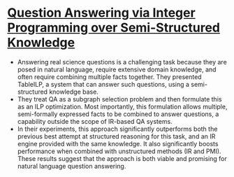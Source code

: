 # [Question Answering via Integer Programming over Semi-Structured Knowledge](https://arxiv.org/pdf/1604.06076.pdf)

- Answering real science questions is a challenging task because they are posed in natural language, require extensive domain knowledge, and often require combining multiple facts together. They presented TableILP, a system that can answer such questions, using a semi-structured knowledge base.
- They treat QA as a subgraph selection problem and then formulate this as an ILP optimization. Most importantly, this formulation allows multiple, semi-formally expressed facts to be combined to answer questions, a capability outside the scope of IR-based QA systems.
- In their experiments, this approach significantly outperforms both the previous best attempt at structured reasoning for this task, and an IR engine provided with the same knowledge. It also significantly boosts performance when combined with unstructured methods (IR and PMI). These results suggest that the approach is both viable and promising for natural language question answering.
